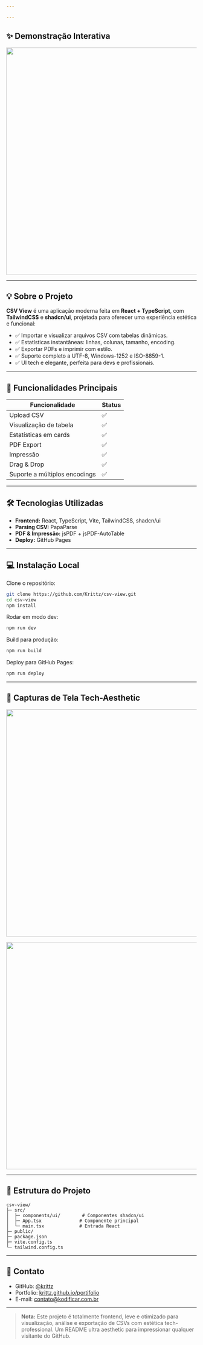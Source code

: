 ```yaml
---

---
```


## ✨ Demonstração Interativa

<p align="center">
  <img src="https://media0.giphy.com/media/v1.Y2lkPTc5MGI3NjExN3V0bnVnaHBlcnJrcjd4ZXVjZzF6OWdsaXJ0ZGtka3NnZjVpdTI4aCZlcD12MV9pbnRlcm5hbF9naWZfYnlfaWQmY3Q9Zw/CuuSHzuc0O166MRfjt/giphy.gif" width="600"/>
</p>

---

## 💡 Sobre o Projeto

**CSV View** é uma aplicação moderna feita em **React + TypeScript**, com **TailwindCSS** e **shadcn/ui**, projetada para oferecer uma experiência estética e funcional:

- ✅ Importar e visualizar arquivos CSV com tabelas dinâmicas.
- ✅ Estatísticas instantâneas: linhas, colunas, tamanho, encoding.
- ✅ Exportar PDFs e imprimir com estilo.
- ✅ Suporte completo a UTF-8, Windows-1252 e ISO-8859-1.
- ✅ UI tech e elegante, perfeita para devs e profissionais.

---

## 🚀 Funcionalidades Principais

| Funcionalidade                | Status |
| ----------------------------- | ------ |
| Upload CSV                    | ✅      |
| Visualização de tabela        | ✅      |
| Estatísticas em cards         | ✅      |
| PDF Export                    | ✅      |
| Impressão                     | ✅      |
| Drag & Drop                   | ✅      |
| Suporte a múltiplos encodings | ✅      |

---

## 🛠 Tecnologias Utilizadas

- **Frontend:** React, TypeScript, Vite, TailwindCSS, shadcn/ui
- **Parsing CSV:** PapaParse
- **PDF & Impressão:** jsPDF + jsPDF-AutoTable
- **Deploy:** GitHub Pages

---

## 💻 Instalação Local

Clone o repositório:

```bash
git clone https://github.com/Krittz/csv-view.git
cd csv-view
npm install
```

Rodar em modo dev:

```bash
npm run dev
```

Build para produção:

```bash
npm run build
```

Deploy para GitHub Pages:

```bash
npm run deploy
```

---

## 🌈 Capturas de Tela Tech-Aesthetic

<p align="center"> <img src="https://media.giphy.com/media/v1.Y2lkPTc5MGI3NjExam0zN2ltbWlpeWN5Y3JyYTNvYzlhaDR0NW90MXBhcWR0eHl6enZ1ayZlcD12MV9naWZzX3NlYXJjaCZjdD1n/3o7WILxziMaugB5Va8/giphy.gif" width="600"/> </p> <p align="center"> <img src="https://media.giphy.com/media/xT0xeJpnrWC4XWblEk/giphy.gif" width="600"/> </p>

---

## 📂 Estrutura do Projeto

```
csv-view/
├─ src/
│  ├─ components/ui/        # Componentes shadcn/ui
│  ├─ App.tsx              # Componente principal
│  └─ main.tsx             # Entrada React
├─ public/
├─ package.json
├─ vite.config.ts
└─ tailwind.config.ts
```

---

## 💬 Contato

- GitHub: [@krittz](https://github.com/krittz)
- Portfolio: [krittz.github.io/portifolio](https://krittz.github.io/portifolio/)
- E-mail: [contato@kodificar.com.br](mailto\:contato@kodificar.com.br)

---

> **Nota:** Este projeto é totalmente frontend, leve e otimizado para visualização, análise e exportação de CSVs com estética tech-professional. Um README ultra aesthetic para impressionar qualquer visitante do GitHub.

```
```
